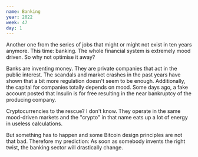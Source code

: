 ```yaml
---
name: Banking
year: 2022
week: 47
day: 1
---
```


Another one from the series of jobs that might or might not exist in ten years
anymore. This time: banking. The whole financial system is extremely mood
driven. So why not optimise it away?

Banks are inventing money. They are private companies that act in the public
interest. The scandals and market crashes in the past years have shown that a
bit more regulation doesn't seem to be enough. Additionally, the capital for
companies totally depends on mood. Some days ago, a fake account posted that
Insulin is for free resulting in the near bankruptcy of the producing company.

Cryptocurrencies to the rescue? I don't know. They operate in the same
mood-driven markets and the "crypto" in that name eats up a lot of energy in
useless calculations.

But something has to happen and some Bitcoin design principles are not that bad.
Therefore my prediction: As soon as somebody invents the right twist, the
banking sector will drastically change.
